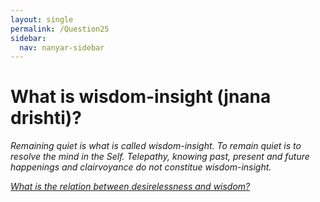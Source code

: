 ```yaml
---
layout: single
permalink: /Question25
sidebar:
  nav: nanyar-sidebar
---
```

# What is wisdom-insight (jnana drishti)?

_Remaining quiet is what is called wisdom-insight. To remain quiet is to resolve the mind in the Self. Telepathy, knowing past, present and future happenings and clairvoyance do not constitue wisdom-insight._

[_What is the relation between desirelessness and wisdom?_](/Question26)
